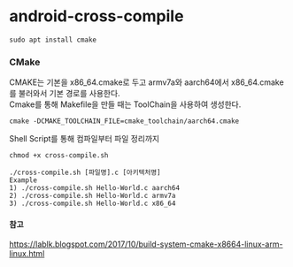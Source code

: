 # android-cross-compile

```
sudo apt install cmake
```
### CMake
CMAKE는 기본을 x86_64.cmake로 두고 armv7a와 aarch64에서 x86_64.cmake를 불러와서 기본 경로를 사용한다.  
Cmake를 통해 Makefile을 만들 때는 ToolChain을 사용하여 생성한다.
```
cmake -DCMAKE_TOOLCHAIN_FILE=cmake_toolchain/aarch64.cmake
```


Shell Script를 통해 컴파일부터 파일 정리까지
```
chmod +x cross-compile.sh

./cross-compile.sh [파일명].c [아키텍처명]
Example
1) ./cross-compile.sh Hello-World.c aarch64
2) ./cross-compile.sh Hello-World.c armv7a
3) ./cross-compile.sh Hello-World.c x86_64
```

#### 참고
https://lablk.blogspot.com/2017/10/build-system-cmake-x8664-linux-arm-linux.html
